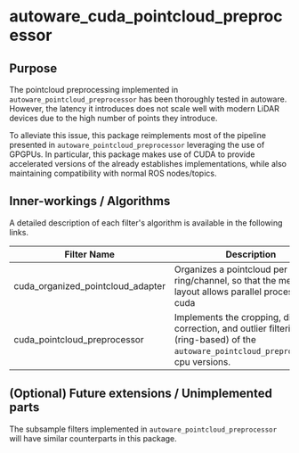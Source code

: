 # autoware_cuda_pointcloud_preprocessor

## Purpose

The pointcloud preprocessing implemented in `autoware_pointcloud_preprocessor` has been thoroughly tested in autoware. However, the latency it introduces does not scale well with modern LiDAR devices due to the high number of points they introduce.

To alleviate this issue, this package reimplements most of the pipeline presented in `autoware_pointcloud_preprocessor` leveraging the use of GPGPUs. In particular, this package makes use of CUDA to provide accelerated versions of the already establishes implementations, while also maintaining compatibility with normal ROS nodes/topics.

## Inner-workings / Algorithms

A detailed description of each filter's algorithm is available in the following links.

| Filter Name                       | Description                                                                                                                                  | Detail                                            |
| --------------------------------- | -------------------------------------------------------------------------------------------------------------------------------------------- | ------------------------------------------------- |
| cuda_organized_pointcloud_adapter | Organizes a pointcloud per ring/channel, so that the memory layout allows parallel processing in cuda                                        | [link](docs/cuda-organized-pointcloud-adapter.md) |
| cuda_pointcloud_preprocessor      | Implements the cropping, distortion correction, and outlier filtering (ring-based) of the `autoware_pointcloud_preprocessor`'s cpu versions. | [link](docs/cuda-pointcloud-preprocessor.md)      |

## (Optional) Future extensions / Unimplemented parts

The subsample filters implemented in `autoware_pointcloud_preprocessor` will have similar counterparts in this package.
